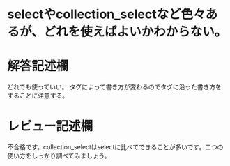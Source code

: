 # selectやcollection_selectなど色々あるが、どれを使えばよいかわからない。
# 解答記述欄

どれでも使っていい。
タグによって書き方が変わるのでタグに沿った書き方をすることに注意する。





# レビュー記述欄
不合格です。collection_selectはselectに比べてできることが多いです。二つの使い方をしっかり調べてみましょう。
